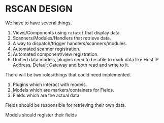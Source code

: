 # RSCAN DESIGN

We have to have several things.

1. Views/Components using `ratatui` that display data.
2. Scanners/Modules/Handlers that retrieve data.
3. A way to dispatch/trigger handlers/scanners/modules.
4. Automated scanner registration.
5. Automated component/view registration.
6. Unified data models, plugins need to be able to mark data like Host IP Address, Default Gateway and both read and write to it.

There will be two roles/things that could need implemented.

1. Plugins which interact with models.
2. Models which are markers/containers for Fields.
3. Fields which are the actual data.

Fields should be responsible for retrieving their own data.

Models should register their fields
